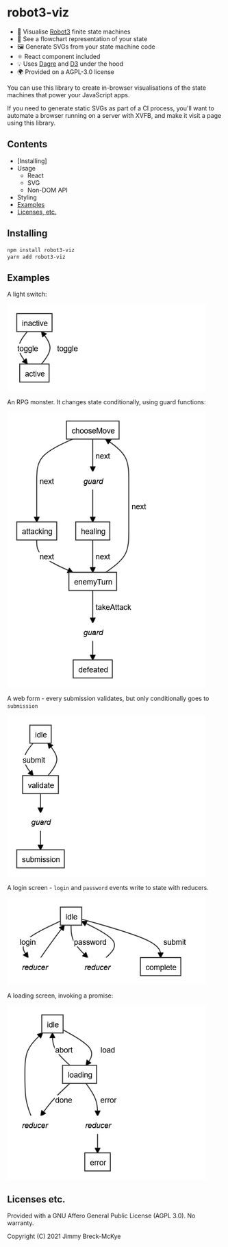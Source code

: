 # robot3-viz

- 🎨 Visualise [Robot3](https://thisrobot.life/) finite state machines
- 👀 See a flowchart representation of your state
- 🖼 Generate SVGs from your state machine code
- ⚛ React component included
- 💡 Uses [Dagre](https://github.com/dagrejs/dagre) and
  [D3](https://d3js.org/) under the hood
- 🌍 Provided on a AGPL-3.0 license

You can use this library to create in-browser visualisations of the state 
machines that power your JavaScript apps.

If you need to generate static SVGs as part of a CI process, you'll 
want to automate a browser running on a server with XVFB, and make it visit 
a page using this library.

## Contents

- [Installing]
- Usage
  - React
  - SVG
  - Non-DOM API
- Styling
- [Examples](#examples)
- [Licenses, etc.](#licenses-etc)

## Installing

```
npm install robot3-viz
yarn add robot3-viz
```


## Examples

A light switch:

![Viz output](test/example/pngs/toggle.png)

An RPG monster. It changes state conditionally, using guard functions:

![Viz output](test/example/pngs/guards.png)

A web form - every submission validates, but only conditionally goes to 
`submission`

![Viz output](test/example/pngs/immediates.png)

A login screen - `login` and `password` events write to state with reducers.

![Viz output](test/example/pngs/reducers.png)

A loading screen, invoking a promise:

![Viz output](test/example/pngs/promises.png)

## Licenses etc.

Provided with a GNU Affero General Public License (AGPL 3.0). No warranty.

Copyright (C) 2021 Jimmy Breck-McKye